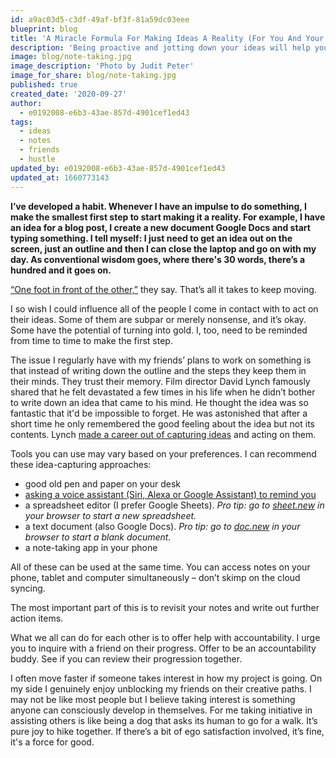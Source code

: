 ```yaml
---
id: a9ac03d5-c3df-49af-bf3f-81a59dc03eee
blueprint: blog
title: 'A Miracle Formula For Making Ideas A Reality (For You And Your Friends)'
description: 'Being proactive and jotting down your ideas will help you materialize them. I do it for myself and encourage others to use this simple trick.'
image: blog/note-taking.jpg
image_description: 'Photo by Judit Peter'
image_for_share: blog/note-taking.jpg
published: true
created_date: '2020-09-27'
author:
  - e0192008-e6b3-43ae-857d-4901cef1ed43
tags:
  - ideas
  - notes
  - friends
  - hustle
updated_by: e0192008-e6b3-43ae-857d-4901cef1ed43
updated_at: 1660773143
---
```

**I’ve developed a habit. Whenever I have an impulse to do something, I make the smallest first step to start making it a reality. For example, I have an idea for a blog post, I create a new document Google Docs and start typing something. I tell myself: I just need to get an idea out on the screen, just an outline and then I can close the laptop and go on with my day. As conventional wisdom goes, where there's 30 words, there’s a hundred and it goes on.**

[“One foot in front of the other,”](https://www.youtube.com/watch?v=OORsz2d1H7s) they say. That’s all it takes to keep moving.

I so wish I could influence all of the people I come in contact with to act on their ideas. Some of them are subpar or merely nonsense, and it’s okay. Some have the potential of turning into gold. I, too, need to be reminded from time to time to make the first step.

The issue I regularly have with my friends’ plans to work on something is that instead of writing down the outline and the steps they keep them in their minds. They trust their memory. Film director David Lynch famously shared that he felt devastated a few times in his life when he didn’t bother to write down an idea that came to his mind. He thought the idea was so fantastic that it'd be impossible to forget. He was astonished that after a short time he only remembered the good feeling about the idea but not its contents. Lynch [made a career out of capturing ideas](https://youtu.be/mFsBaa_MEzM) and acting on them. 

Tools you can use may vary based on your preferences. I can recommend these idea-capturing approaches:

- good old pen and paper on your desk
- [asking a voice assistant (Siri, Alexa or Google Assistant) to remind you](/blog/how-i-stay-productive-with-my-to-do-lists)
- a spreadsheet editor (I prefer Google Sheets). *Pro tip: go to [sheet.new](https://sheet.new) in your browser to start a new spreadsheet.*
- a text document (also Google Docs). *Pro tip: go to [doc.new](https://doc.new) in your browser to start a blank document.*
- a note-taking app in your phone

All of these can be used at the same time. You can access notes on your phone, tablet and computer simultaneously – don’t skimp on the cloud syncing.

The most important part of this is to revisit your notes and write out further action items.

What we all can do for each other is to offer help with accountability. I urge you to inquire with a friend on their progress. Offer to be an accountability buddy. See if you can review their progression together.

I often move faster if someone takes interest in how my project is going. On my side I genuinely enjoy unblocking my friends on their creative paths. I may not be like most people but I believe taking interest is something anyone can consciously develop in themselves. For me taking initiative in assisting others is like being a dog that asks its human to go for a walk. It’s pure joy to hike together. If there’s a bit of ego satisfaction involved, it’s fine, it's a force for good.